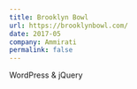 ```yaml
---
title: Brooklyn Bowl
url: https://brooklynbowl.com/
date: 2017-05
company: Ammirati
permalink: false
---
```


WordPress & jQuery